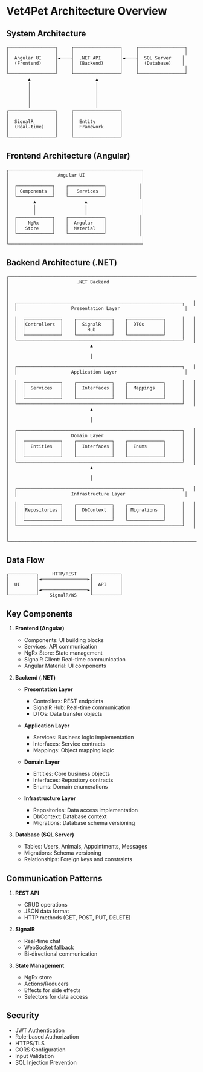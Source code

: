 # Vet4Pet Architecture Overview

## System Architecture

```
┌─────────────────┐     ┌─────────────────┐     ┌─────────────────┐
│                 │     │                 │     │                 │
│  Angular UI     │◄────┤  .NET API       │◄────┤  SQL Server    │
│  (Frontend)     │     │  (Backend)      │     │  (Database)    │
│                 │     │                 │     │                 │
└─────────────────┘     └─────────────────┘     └─────────────────┘
        ▲                        ▲
        │                        │
        │                        │
        │                        │
        │                        │
        │                        │
┌─────────────────┐     ┌─────────────────┐
│                 │     │                 │
│  SignalR        │     │  Entity         │
│  (Real-time)    │     │  Framework      │
│                 │     │                 │
└─────────────────┘     └─────────────────┘
```

## Frontend Architecture (Angular)

```
┌─────────────────────────────────────────────────┐
│                  Angular UI                     │
│                                                 │
│  ┌─────────────┐    ┌─────────────┐            │
│  │ Components  │    │   Services  │            │
│  └─────────────┘    └─────────────┘            │
│         ▲                  ▲                    │
│         │                  │                    │
│         │                  │                    │
│  ┌─────────────┐    ┌─────────────┐            │
│  │    NgRx     │    │  Angular    │            │
│  │   Store     │    │  Material   │            │
│  └─────────────┘    └─────────────┘            │
│                                                 │
└─────────────────────────────────────────────────┘
```

## Backend Architecture (.NET)

```
┌─────────────────────────────────────────────────────────────────────┐
│                         .NET Backend                                │
│                                                                     │
│  ┌─────────────────────────────────────────────────────────────┐   │
│  │                    Presentation Layer                        │   │
│  │  ┌─────────────┐    ┌─────────────┐    ┌─────────────┐      │   │
│  │  │Controllers  │    │  SignalR    │    │  DTOs       │      │   │
│  │  │             │    │    Hub      │    │             │      │   │
│  │  └─────────────┘    └─────────────┘    └─────────────┘      │   │
│  └─────────────────────────────────────────────────────────────┘   │
│                              ▲                                      │
│                              │                                      │
│  ┌─────────────────────────────────────────────────────────────┐   │
│  │                    Application Layer                         │   │
│  │  ┌─────────────┐    ┌─────────────┐    ┌─────────────┐      │   │
│  │  │  Services   │    │  Interfaces │    │  Mappings   │      │   │
│  │  │             │    │             │    │             │      │   │
│  │  └─────────────┘    └─────────────┘    └─────────────┘      │   │
│  └─────────────────────────────────────────────────────────────┘   │
│                              ▲                                      │
│                              │                                      │
│  ┌─────────────────────────────────────────────────────────────┐   │
│  │                    Domain Layer                             │   │
│  │  ┌─────────────┐    ┌─────────────┐    ┌─────────────┐      │   │
│  │  │  Entities   │    │  Interfaces │    │  Enums      │      │   │
│  │  │             │    │             │    │             │      │   │
│  │  └─────────────┘    └─────────────┘    └─────────────┘      │   │
│  └─────────────────────────────────────────────────────────────┘   │
│                              ▲                                      │
│                              │                                      │
│  ┌─────────────────────────────────────────────────────────────┐   │
│  │                    Infrastructure Layer                      │   │
│  │  ┌─────────────┐    ┌─────────────┐    ┌─────────────┐      │   │
│  │  │Repositories │    │  DbContext  │    │ Migrations  │      │   │
│  │  │             │    │             │    │             │      │   │
│  │  └─────────────┘    └─────────────┘    └─────────────┘      │   │
│  └─────────────────────────────────────────────────────────────┘   │
│                                                                     │
└─────────────────────────────────────────────────────────────────────┘
```

## Data Flow

```
┌──────────┐     HTTP/REST     ┌──────────┐
│          │◄─────────────────►│          │
│  UI      │                   │  API     │
│          │◄─────────────────►│          │
└──────────┘    SignalR/WS     └──────────┘
```

## Key Components

1. **Frontend (Angular)**
   - Components: UI building blocks
   - Services: API communication
   - NgRx Store: State management
   - SignalR Client: Real-time communication
   - Angular Material: UI components

2. **Backend (.NET)**
   - **Presentation Layer**
     - Controllers: REST endpoints
     - SignalR Hub: Real-time communication
     - DTOs: Data transfer objects
   
   - **Application Layer**
     - Services: Business logic implementation
     - Interfaces: Service contracts
     - Mappings: Object mapping logic
   
   - **Domain Layer**
     - Entities: Core business objects
     - Interfaces: Repository contracts
     - Enums: Domain enumerations
   
   - **Infrastructure Layer**
     - Repositories: Data access implementation
     - DbContext: Database context
     - Migrations: Database schema versioning

3. **Database (SQL Server)**
   - Tables: Users, Animals, Appointments, Messages
   - Migrations: Schema versioning
   - Relationships: Foreign keys and constraints

## Communication Patterns

1. **REST API**
   - CRUD operations
   - JSON data format
   - HTTP methods (GET, POST, PUT, DELETE)

2. **SignalR**
   - Real-time chat
   - WebSocket fallback
   - Bi-directional communication

3. **State Management**
   - NgRx store
   - Actions/Reducers
   - Effects for side effects
   - Selectors for data access

## Security

- JWT Authentication
- Role-based Authorization
- HTTPS/TLS
- CORS Configuration
- Input Validation
- SQL Injection Prevention 